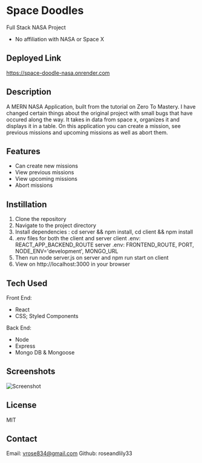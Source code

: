# Space Doodles
Full Stack NASA Project
* No affiliation with NASA or Space X

## Deployed Link
https://space-doodle-nasa.onrender.com

## Description
A MERN NASA Application, built from the tutorial on Zero To Mastery.
I have changed certain things about the original project with small bugs that have occured along the way. 
It takes in data from space x, organizes it and displays it in a table. 
On this application you can create a mission, see previous missions and upcoming missions as well as abort them.  

## Features
- Can create new missions
- View previous missions
- View upcoming missions
- Abort missions

## Instillation
1. Clone the repository
2. Navigate to the project directory
3. Install dependencies : cd server && npm install, cd client && npm install
4. .env files for both the client and server
client .env: REACT_APP_BACKEND_ROUTE
server .env: FRONTEND_ROUTE, PORT, NODE_ENV='development', MONGO_URL
5. Then run node server.js on server and npm run start on client
6. View on http://localhost:3000 in your browser

## Tech Used

Front End: 
- React
- CSS; Styled Components

Back End:
- Node
- Express
- Mongo DB & Mongoose

## Screenshots

![Screenshot](screenshot.png)

## License
MIT

## Contact
Email: vrose834@gmail.com
Github: roseandlily33